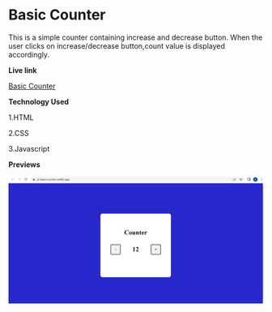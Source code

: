 # Basic Counter

This is a simple  counter containing increase and decrease button. 
When the user clicks on increase/decrease button,count value is displayed accordingly.


**Live link**

[Basic Counter](https://js-basiccounter.netlify.app/)

**Technology  Used**

1.HTML

2.CSS

3.Javascript



**Previews**



![screenshot](/Image/Screenshot%20.jpg)